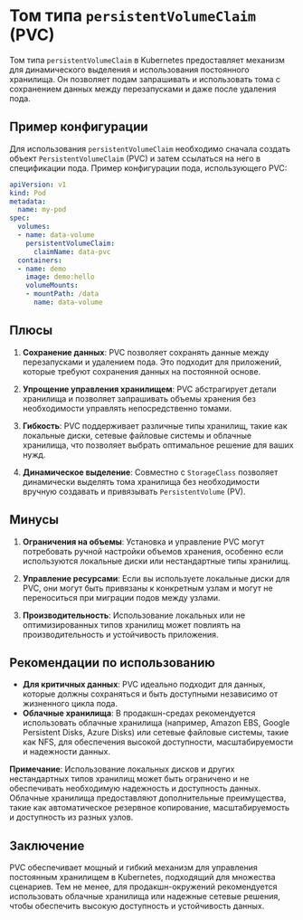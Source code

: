 # Том типа `persistentVolumeClaim` (PVC)

Том типа `persistentVolumeClaim` в Kubernetes предоставляет механизм для динамического выделения и использования постоянного хранилища. Он позволяет подам запрашивать и использовать тома с сохранением данных между перезапусками и даже после удаления пода.

## Пример конфигурации

Для использования `persistentVolumeClaim` необходимо сначала создать объект `PersistentVolumeClaim` (PVC) и затем ссылаться на него в спецификации пода. Пример конфигурации пода, использующего PVC:

```yaml
apiVersion: v1
kind: Pod
metadata:
  name: my-pod
spec:
  volumes:
  - name: data-volume
    persistentVolumeClaim:
      claimName: data-pvc
  containers:
  - name: demo
    image: demo:hello
    volumeMounts:
    - mountPath: /data
      name: data-volume
```

## Плюсы

1. **Сохранение данных**: PVC позволяет сохранять данные между перезапусками и удалением пода. Это подходит для приложений, которые требуют сохранения данных на постоянной основе.

2. **Упрощение управления хранилищем**: PVC абстрагирует детали хранилища и позволяет запрашивать объемы хранения без необходимости управлять непосредственно томами.

3. **Гибкость**: PVC поддерживает различные типы хранилищ, такие как локальные диски, сетевые файловые системы и облачные хранилища, что позволяет выбрать оптимальное решение для ваших нужд.

4. **Динамическое выделение**: Совместно с `StorageClass` позволяет динамически выделять тома хранилища без необходимости вручную создавать и привязывать `PersistentVolume` (PV).

## Минусы

1. **Ограничения на объемы**: Установка и управление PVC могут потребовать ручной настройки объемов хранения, особенно если используются локальные диски или нестандартные типы хранилищ.

2. **Управление ресурсами**: Если вы используете локальные диски для PVC, они могут быть привязаны к конкретным узлам и могут не переноситься при миграции подов между узлами.

3. **Производительность**: Использование локальных или не оптимизированных типов хранилищ может повлиять на производительность и устойчивость приложения.

## Рекомендации по использованию

- **Для критичных данных**: PVC идеально подходит для данных, которые должны сохраняться и быть доступными независимо от жизненного цикла пода.
- **Облачные хранилища**: В продакшн-средах рекомендуется использовать облачные хранилища (например, Amazon EBS, Google Persistent Disks, Azure Disks) или сетевые файловые системы, такие как NFS, для обеспечения высокой доступности, масштабируемости и надежности данных.

**Примечание**: Использование локальных дисков и других нестандартных типов хранилищ может быть ограничено и не обеспечивать необходимую надежность и доступность данных. Облачные хранилища предоставляют дополнительные преимущества, такие как автоматическое резервное копирование, масштабируемость и доступность из разных узлов.

## Заключение

PVC обеспечивает мощный и гибкий механизм для управления постоянным хранилищем в Kubernetes, подходящий для множества сценариев. Тем не менее, для продакшн-окружений рекомендуется использовать облачные хранилища или надежные сетевые решения, чтобы обеспечить высокую доступность и устойчивость данных.
